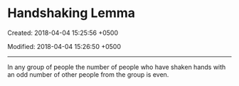 # Handshaking Lemma

Created: 2018-04-04 15:25:56 +0500

Modified: 2018-04-04 15:26:50 +0500

---

In any group of people the number of people who have shaken hands with an odd number of other people from the group is even.
